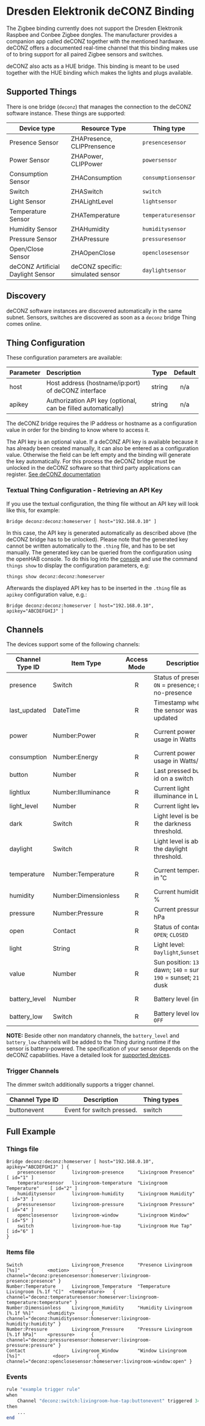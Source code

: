 # Dresden Elektronik deCONZ Binding

The Zigbee binding currently does not support the Dresden Elektronik Raspbee and Conbee Zigbee dongles.
The manufacturer provides a companion app called deCONZ together with the mentioned hardware. deCONZ
offers a documented real-time channel that this binding makes use of to bring support for all
paired Zigbee sensors and switches.

deCONZ also acts as a HUE bridge. This binding is meant to be used together with the HUE binding
which makes the lights and plugs available.

## Supported Things

There is one bridge (`deconz`) that manages the connection to the deCONZ software instance.
These things are supported:

| Device type                       | Resource Type                     | Thing type          |
|-----------------------------------|-----------------------------------|---------------------|
| Presence Sensor                   | ZHAPresence, CLIPPrensence        | `presencesensor`    |
| Power Sensor                      | ZHAPower, CLIPPower               | `powersensor`       |
| Consumption Sensor                | ZHAConsumption                    | `consumptionsensor` |
| Switch                            | ZHASwitch                         | `switch`            |
| Light Sensor                      | ZHALightLevel                     | `lightsensor`       |
| Temperature Sensor                | ZHATemperature                    | `temperaturesensor` |
| Humidity Sensor                   | ZHAHumidity                       | `humiditysensor`    |
| Pressure Sensor                   | ZHAPressure                       | `pressuresensor`    |
| Open/Close Sensor                 | ZHAOpenClose                      | `openclosesensor`   |
| deCONZ Artificial Daylight Sensor | deCONZ specific: simulated sensor | `daylightsensor`    |

## Discovery

deCONZ software instances are discovered automatically in the same subnet.
Sensors, switches are discovered as soon as a `deconz` bridge Thing comes online.

## Thing Configuration

These configuration parameters are available:

| Parameter | Description                                                   | Type      | Default   |
| :-------- | :------------------------------------------------------------ | :-------: | :-------: |
| host      | Host address (hostname/ip:port) of deCONZ interface           | string    | n/a       |
| apikey    | Authorization API key (optional, can be filled automatically) | string    | n/a       |

The deCONZ bridge requires the IP address or hostname as a configuration value in order for the binding to know where to access it.

The API key is an optional value. If a deCONZ API key is available because it has already been created manually, it can also be entered as a configuration value. Otherwise the field can be left empty and the binding will generate the key automatically. For this process the deCONZ bridge must be unlocked in the deCONZ software so that third party applications can register. [See deCONZ documentation](http://dresden-elektronik.github.io/deconz-rest-doc/getting_started/#unlock-the-gateway)

### Textual Thing Configuration - Retrieving an API Key

If you use the textual configuration, the thing file without an API key will look like this, for example:

```
Bridge deconz:deconz:homeserver [ host="192.168.0.10" ]
```

In this case, the API key is generated automatically as described above (the deCONZ bridge has to be unlocked). Please note that the generated key cannot be written automatically to the `.thing` file, and has to be set manually.
The generated key can be queried from the configuration using the openHAB console. To do this log into the [console](https://www.openhab.org/docs/administration/console.html) and use the command `things show` to display the configuration parameters, e.g:

```
things show deconz:deconz:homeserver
```

Afterwards the displayed API key has to be inserted in the `.thing` file as `apikey` configuration value, e.g.:

```
Bridge deconz:deconz:homeserver [ host="192.168.0.10", apikey="ABCDEFGHIJ" ]
```

## Channels

The devices support some of the following channels:

| Channel Type ID | Item Type            | Access Mode | Description                                                               | Thing types                                  |
|-----------------|----------------------|:-----------:|---------------------------------------------------------------------------|----------------------------------------------|
| presence        | Switch               |      R      | Status of presence: `ON` = presence; `OFF` = no-presence                  | presencesensor                               |
| last_updated    | DateTime             |      R      | Timestamp when the sensor was last updated                                | all, except daylightsensor                   |
| power           | Number:Power         |      R      | Current power usage in Watts                                              | powersensor, sometimes for consumptionsensor |
| consumption     | Number:Energy        |      R      | Current power usage in Watts/Hour                                         | consumptionsensor                            |
| button          | Number               |      R      | Last pressed button id on a switch                                        | switch                                       |
| lightlux        | Number:Illuminance   |      R      | Current light illuminance in Lux                                          | lightsensor                                  |
| light_level     | Number               |      R      | Current light level                                                       | lightsensor                                  |
| dark            | Switch               |      R      | Light level is below the darkness threshold.                              | lightsensor, sometimes for presencesensor    |
| daylight        | Switch               |      R      | Light level is above the daylight threshold.                              | lightsensor                                  |
| temperature     | Number:Temperature   |      R      | Current temperature in ˚C                                                 | temperaturesensor, some Xiaomi sensors       |
| humidity        | Number:Dimensionless |      R      | Current humidity in %                                                     | humiditysensor                               |
| pressure        | Number:Pressure      |      R      | Current pressure in hPa                                                   | pressuresensor                               |
| open            | Contact              |      R      | Status of contacts: `OPEN`; `CLOSED`                                      | openclosesensor                              |
| light           | String               |      R      | Light level: `Daylight`,`Sunset`,`Dark`                                   | daylightsensor                               |
| value           | Number               |      R      | Sun position: `130` = dawn; `140` = sunrise; `190` = sunset; `210` = dusk | daylightsensor                               |
| battery_level   | Number               |      R      | Battery level (in %)                                                      | any battery-powered sensor                   |
| battery_low     | Switch               |      R      | Battery level low: `ON`; `OFF`                                            | any battery-powered sensor                   |

**NOTE:** Beside other non mandatory channels, the `battery_level` and `battery_low` channels will be added to the Thing during runtime if the sensor is battery-powered.
The specification of your sensor depends on the deCONZ capabilities.
Have a detailed look for [supported devices](https://github.com/dresden-elektronik/deconz-rest-plugin/wiki/Supported-Devices).

### Trigger Channels

The dimmer switch additionally supports a trigger channel.

| Channel Type ID | Description               | Thing types |
|-----------------|---------------------------|-------------|
| buttonevent     | Event for switch pressed. | switch      |

## Full Example

### Things file ###

```
Bridge deconz:deconz:homeserver [ host="192.168.0.10", apikey="ABCDEFGHIJ" ] {
    presencesensor      livingroom-presence     "Livingroom Presence"       [ id="1" ]
    temperaturesensor   livingroom-temperature  "Livingroom Temperature"    [ id="2" ]
    humiditysensor      livingroom-humidity     "Livingroom Humidity"       [ id="3" ]
    pressuresensor      livingroom-pressure     "Livingroom Pressure"       [ id="4" ]
    openclosesensor     livingroom-window       "Livingroom Window"         [ id="5" ]
    switch              livingroom-hue-tap      "Livingroom Hue Tap"        [ id="6" ]
}
```

### Items file ###

```
Switch                  Livingroom_Presence     "Presence Livingroom [%s]"          <motion>        { channel="deconz:presencesensor:homeserver:livingroom-presence:presence" }
Number:Temperature      Livingroom_Temperature  "Temperature Livingroom [%.1f °C]"  <temperature>   { channel="deconz:temperaturesensor:homeserver:livingroom-temperature:temperature" }
Number:Dimensionless    Livingroom_Humidity     "Humidity Livingroom [%.1f %%]"     <humidity>      { channel="deconz:humiditysensor:homeserver:livingroom-humidity:humidity" }
Number:Pressure         Livingroom_Pressure     "Pressure Livingroom [%.1f hPa]"    <pressure>      { channel="deconz:pressuresensor:homeserver:livingroom-pressure:pressure" }
Contact                 Livingroom_Window       "Window Livingroom [%s]"            <door>          { channel="deconz:openclosesensor:homeserver:livingroom-window:open" }
```

### Events

```php
rule "example trigger rule"
when
    Channel "deconz:switch:livingroom-hue-tap:buttonevent" triggered 34   // Hue Tap Button 1 pressed
then
    ...
end
```
